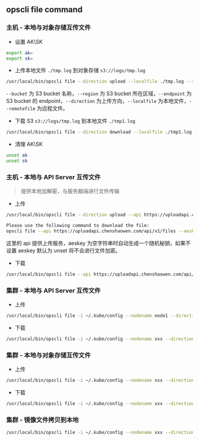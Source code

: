 ## opscli file command

### 主机 - 本地与对象存储互传文件

- 设置 AK\SK

```bash
export ak=
export sk=
```

- 上传本地文件 `./tmp.log` 到对象存储 `s3://logs/tmp.log`

```bash
/usr/local/bin/opscli file --direction upload --localfile ./tmp.log --remotefile s3://logs/tmp.log --bucket obs-test
```

`--bucket` 为 S3 bucket 名称，`--region` 为 S3 bucket 所在区域，`--endpoint` 为 S3 bucket 的 endpoint，`--direction` 为上传方向，`--localfile` 为本地文件，`--remotefile` 为远程文件。

- 下载 S3 `s3://logs/tmp.log` 到本地文件 `./tmp1.log`

```bash
/usr/local/bin/opscli file --direction download --localfile ./tmp1.log --remotefile s3://logs/tmp.log  --bucket obs-test
```

- 清理 AK\SK

```bash
unset ak
unset sk
```

### 主机 - 本地与 API Server 互传文件

> 提供本地加解密，与服务器端进行文件传输

- 上传

```bash
/usr/local/bin/opscli file --direction upload --api https://uploadapi.chenshaowen.com/api/v1/files --aeskey "" --localfile ./tmp.log

Please use the following command to download the file:
opscli file --api https://uploadapi.chenshaowen.com/api/v1/files --aeskey xxx --direction download --remotefile https://download_url_link.com.aes
```

这里的 api 提供上传服务，aeskey 为空字符串时自动生成一个随机秘钥，如果不设置 aeskey 默认为 unset 将不会进行文件加密。

- 下载

```bash
/usr/local/bin/opscli file --api https://uploadapi.chenshaowen.com/api/v1/files --aeskey xxx --direction download --remotefile https://download_url_link.com.aes
```

### 集群 - 本地与 API Server 互传文件

- 上传

```bash
/usr/local/bin/opscli file -i ~/.kube/config --nodename node1 --direction upload --api https://uploadapi.chenshaowen.com/api/v1/files --aeskey "" --localfile /root/tmp.log --runtimeimage shaowenchen/ops-cli
```

- 下载

```bash
/usr/local/bin/opscli file -i ~/.kube/config --nodename xxx --direction download --api https://uploadapi.chenshaowen.com/api/v1/files --aeskey xxx --localfile /root/tmp1.log --remotefile https://uploadapi.chenshaowen.com/uploadbases/cdn0/raw/1721621949-tmp.log.aes --runtimeimage shaowenchen/ops-cli
```

### 集群 - 本地与对象存储互传文件

- 上传

```bash
/usr/local/bin/opscli file -i ~/.kube/config --nodename xxx --direction upload --ak xxx --sk xxx --region beijing --endpoint ks3-cn-beijing.ksyun.com --bucket multimodal  --localfile /root/tmp.log --remotefile s3://logs/tmp.log --runtimeimage shaowenchen/ops-cli
```

- 下载

```bash
/usr/local/bin/opscli file -i ~/.kube/config --nodename xxx --direction download --ak xxx --sk xxx --region beijing --endpoint ks3-cn-beijing.ksyun.com --bucket multimodal  --localfile /root/tmp2.log --remotefile s3://logs/tmp.log --runtimeimage shaowenchen/ops-cli
```

### 集群 - 镜像文件拷贝到本地

```bash
/usr/local/bin/opscli file -i ~/.kube/config --nodename xxx --direction download --localfile /root/opscli-copy --remotefile shaowenchen/ops-cli:latest:///usr/local/bin/opscli
```
